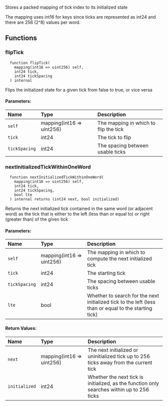 Stores a packed mapping of tick index to its initialized state

The mapping uses int16 for keys since ticks are represented as int24 and there are 256 (2^8) values per word.

## Functions
### flipTick
```solidity
  function flipTick(
    mapping(int16 => uint256) self,
    int24 tick,
    int24 tickSpacing
  ) internal
```
Flips the initialized state for a given tick from false to true, or vice versa


#### Parameters:
| Name | Type | Description                                                          |
| :--- | :--- | :------------------------------------------------------------------- |
|`self` | mapping(int16 => uint256) | The mapping in which to flip the tick
|`tick` | int24 | The tick to flip
|`tickSpacing` | int24 | The spacing between usable ticks

### nextInitializedTickWithinOneWord
```solidity
  function nextInitializedTickWithinOneWord(
    mapping(int16 => uint256) self,
    int24 tick,
    int24 tickSpacing,
    bool lte
  ) internal returns (int24 next, bool initialized)
```
Returns the next initialized tick contained in the same word (or adjacent word) as the tick that is either
to the left (less than or equal to) or right (greater than) of the given tick


#### Parameters:
| Name | Type | Description                                                          |
| :--- | :--- | :------------------------------------------------------------------- |
|`self` | mapping(int16 => uint256) | The mapping in which to compute the next initialized tick
|`tick` | int24 | The starting tick
|`tickSpacing` | int24 | The spacing between usable ticks
|`lte` | bool | Whether to search for the next initialized tick to the left (less than or equal to the starting tick)

#### Return Values:
| Name                           | Type          | Description                                                                  |
| :----------------------------- | :------------ | :--------------------------------------------------------------------------- |
|`next`| mapping(int16 => uint256) | The next initialized or uninitialized tick up to 256 ticks away from the current tick
|`initialized`| int24 | Whether the next tick is initialized, as the function only searches within up to 256 ticks
